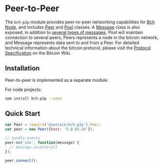 # Peer-to-Peer
The `bch-p2p` module provides peer-to-peer networking capabilities for [Bch Node](https://github.com/owstack/bch-node), and includes [Peer](peer.md) and [Pool](pool.md) classes. A [Message](messages.md) class is also exposed, in addition to [several types of messages](messages.md). Pool will maintain connection to several peers, Peers represents a node in the bitcoin network, and Message represents data sent to and from a Peer. For detailed technical information about the bitcoin protocol, please visit the [Protocol Specification](https://en.bitcoin.it/wiki/Protocol_specification) on the Bitcoin Wiki.

## Installation
Peer-to-peer is implemented as a separate module.

For node projects:

```bash
npm install bch-p2p --save
```

## Quick Start

```javascript
var Peer = require('@owstack/bch-p2p').Peer;
var peer = new Peer({host: '5.9.85.34'});

// handle events
peer.on('inv', function(message) {
  // message.inventory[]
});

peer.connect();
```
